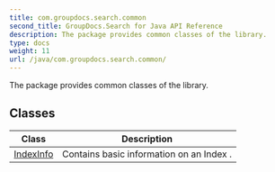 ```yaml
---
title: com.groupdocs.search.common
second_title: GroupDocs.Search for Java API Reference
description: The package provides common classes of the library.
type: docs
weight: 11
url: /java/com.groupdocs.search.common/
---
```


The package provides common classes of the library.


## Classes

| Class | Description |
| --- | --- |
| [IndexInfo](../com.groupdocs.search.common/indexinfo) | Contains basic information on an  Index . |
